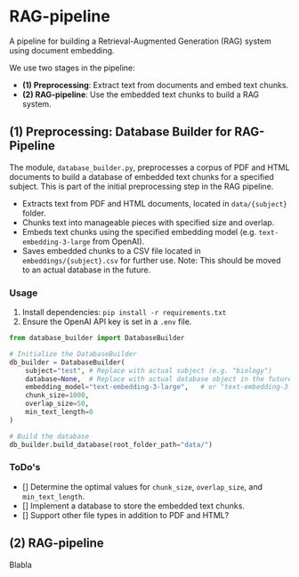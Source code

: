 # RAG-pipeline

A pipeline for building a Retrieval-Augmented Generation (RAG) system using document embedding.

We use two stages in the pipeline:

- **(1) Preprocessing**: Extract text from documents and embed text chunks.
- **(2) RAG-pipeline**: Use the embedded text chunks to build a RAG system.

## (1) Preprocessing: Database Builder for RAG-Pipeline

The module, `database_builder.py`, preprocesses a corpus of PDF and HTML documents to build a database of embedded text chunks for a specified subject. This is part of the initial preprocessing step in the RAG pipeline.

- Extracts text from PDF and HTML documents, located in `data/{subject}` folder.
- Chunks text into manageable pieces with specified size and overlap.
- Embeds text chunks using the specified embedding model (e.g. `text-embedding-3-large` from OpenAI).
- Saves embedded chunks to a CSV file located in `embeddings/{subject}.csv` for further use. Note: This should be moved to an actual database in the future.

### Usage

1. Install dependencies: `pip install -r requirements.txt`
2. Ensure the OpenAI API key is set in a `.env` file.

```python
from database_builder import DatabaseBuilder

# Initialize the DatabaseBuilder
db_builder = DatabaseBuilder(
    subject="test", # Replace with actual subject (e.g. "biology")
    database=None,  # Replace with actual database object in the future
    embedding_model="text-embedding-3-large",   # or "text-embedding-3-small"
    chunk_size=1000,
    overlap_size=50,
    min_text_length=0
)

# Build the database
db_builder.build_database(root_folder_path="data/")
```

### ToDo's

- [] Determine the optimal values for `chunk_size`, `overlap_size`, and `min_text_length`.
- [] Implement a database to store the embedded text chunks.
- [] Support other file types in addition to PDF and HTML?

## (2) RAG-pipeline

Blabla
